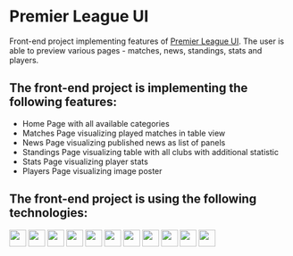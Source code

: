 # Premier League UI

Front-end project implementing features of [Premier League UI](http://www.google.com/search?q=premier+league). The user is able to preview various pages - matches, news, standings, stats and players.

## The front-end project is implementing the following features:

* Home Page with all available categories
* Matches Page visualizing played matches in table view
* News Page visualizing published news as list of panels
* Standings Page visualizing table with all clubs with additional statistic
* Stats Page visualizing player stats
* Players Page visualizing image poster

## The front-end project is using the following technologies:

<img src="https://img.shields.io/badge/create--react--app-%23563D7C.svg?style=flat&logo=create-react-app&color=white" height="30"> <img src="https://img.shields.io/badge/babel--eslint--parser-%23563D7C.svg?style=flat&logo=babel&color=white" height="30"> <img src="https://img.shields.io/badge/React.JS-%23563D7C.svg?style=flat&logo=react&color=white" height="30"> <img src="https://img.shields.io/badge/prop--types-%23563D7C.svg?style=flat&logo=react&color=white" height="30"> <img src="https://img.shields.io/badge/React_Router%20v6-CA4245?style=flat&logo=react-router&color=white&logoColor=red" height="30"> <img src="https://img.shields.io/badge/Webpack-%238DD6F9.svg?style=flat&logo=webpack&color=white&logoColor=blue" height="30"> <img src="https://img.shields.io/badge/Bootstrap-%23563D7C.svg?style=flat&logo=bootstrap&color=white&logoColor=purple" height="30"> <img src="https://img.shields.io/badge/SASS-%231572B6.svg?style=flat&logo=sass&color=white&logoColor=darkpink" height="30"> <img src="https://img.shields.io/badge/mocha-311C87?style=flat&logo=mocha&color=white" height="30"> <img src="https://img.shields.io/badge/chai-311C87?style=flat&logo=chai&color=white&logoColor=red" height="30"> <img src="https://img.shields.io/badge/enzyme-311C87?style=flat&color=white" height="30">